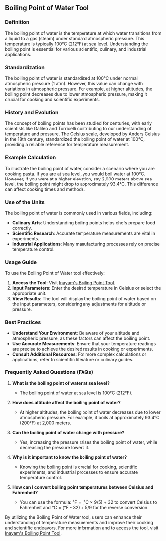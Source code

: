 ## Boiling Point of Water Tool

### Definition
The boiling point of water is the temperature at which water transitions from a liquid to a gas (steam) under standard atmospheric pressure. This temperature is typically 100°C (212°F) at sea level. Understanding the boiling point is essential for various scientific, culinary, and industrial applications.

### Standardization
The boiling point of water is standardized at 100°C under normal atmospheric pressure (1 atm). However, this value can change with variations in atmospheric pressure. For example, at higher altitudes, the boiling point decreases due to lower atmospheric pressure, making it crucial for cooking and scientific experiments.

### History and Evolution
The concept of boiling points has been studied for centuries, with early scientists like Galileo and Torricelli contributing to our understanding of temperature and pressure. The Celsius scale, developed by Anders Celsius in the 18th century, standardized the boiling point of water at 100°C, providing a reliable reference for temperature measurement.

### Example Calculation
To illustrate the boiling point of water, consider a scenario where you are cooking pasta. If you are at sea level, you would boil water at 100°C. However, if you were at a higher elevation, say 2,000 meters above sea level, the boiling point might drop to approximately 93.4°C. This difference can affect cooking times and methods.

### Use of the Units
The boiling point of water is commonly used in various fields, including:
- **Culinary Arts**: Understanding boiling points helps chefs prepare food correctly.
- **Scientific Research**: Accurate temperature measurements are vital in experiments.
- **Industrial Applications**: Many manufacturing processes rely on precise temperature control.

### Usage Guide
To use the Boiling Point of Water tool effectively:
1. **Access the Tool**: Visit [Inayam's Boiling Point Tool](https://www.inayam.co/unit-converter/temperature).
2. **Input Parameters**: Enter the desired temperature in Celsius or select the appropriate unit.
3. **View Results**: The tool will display the boiling point of water based on the input parameters, considering any adjustments for altitude or pressure.

### Best Practices
- **Understand Your Environment**: Be aware of your altitude and atmospheric pressure, as these factors can affect the boiling point.
- **Use Accurate Measurements**: Ensure that your temperature readings are precise to achieve the desired results in cooking or experiments.
- **Consult Additional Resources**: For more complex calculations or applications, refer to scientific literature or culinary guides.

### Frequently Asked Questions (FAQs)

1. **What is the boiling point of water at sea level?**
   - The boiling point of water at sea level is 100°C (212°F).

2. **How does altitude affect the boiling point of water?**
   - At higher altitudes, the boiling point of water decreases due to lower atmospheric pressure. For example, it boils at approximately 93.4°C (200°F) at 2,000 meters.

3. **Can the boiling point of water change with pressure?**
   - Yes, increasing the pressure raises the boiling point of water, while decreasing the pressure lowers it.

4. **Why is it important to know the boiling point of water?**
   - Knowing the boiling point is crucial for cooking, scientific experiments, and industrial processes to ensure accurate temperature control.

5. **How can I convert boiling point temperatures between Celsius and Fahrenheit?**
   - You can use the formula: °F = (°C × 9/5) + 32 to convert Celsius to Fahrenheit and °C = (°F - 32) × 5/9 for the reverse conversion.

By utilizing the Boiling Point of Water tool, users can enhance their understanding of temperature measurements and improve their cooking and scientific endeavors. For more information and to access the tool, visit [Inayam's Boiling Point Tool](https://www.inayam.co/unit-converter/temperature).